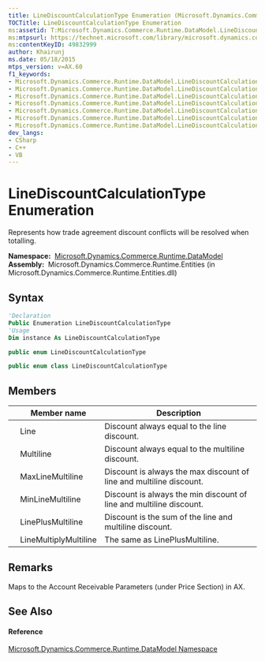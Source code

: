 ```yaml
---
title: LineDiscountCalculationType Enumeration (Microsoft.Dynamics.Commerce.Runtime.DataModel)
TOCTitle: LineDiscountCalculationType Enumeration
ms:assetid: T:Microsoft.Dynamics.Commerce.Runtime.DataModel.LineDiscountCalculationType
ms:mtpsurl: https://technet.microsoft.com/library/microsoft.dynamics.commerce.runtime.datamodel.linediscountcalculationtype(v=AX.60)
ms:contentKeyID: 49832999
author: Khairunj
ms.date: 05/18/2015
mtps_version: v=AX.60
f1_keywords:
- Microsoft.Dynamics.Commerce.Runtime.DataModel.LineDiscountCalculationType
- Microsoft.Dynamics.Commerce.Runtime.DataModel.LineDiscountCalculationType.Line
- Microsoft.Dynamics.Commerce.Runtime.DataModel.LineDiscountCalculationType.LineMultiplyMultiline
- Microsoft.Dynamics.Commerce.Runtime.DataModel.LineDiscountCalculationType.LinePlusMultiline
- Microsoft.Dynamics.Commerce.Runtime.DataModel.LineDiscountCalculationType.MaxLineMultiline
- Microsoft.Dynamics.Commerce.Runtime.DataModel.LineDiscountCalculationType.MinLineMultiline
- Microsoft.Dynamics.Commerce.Runtime.DataModel.LineDiscountCalculationType.Multiline
dev_langs:
- CSharp
- C++
- VB
---
```


# LineDiscountCalculationType Enumeration

Represents how trade agreement discount conflicts will be resolved when totalling.

**Namespace:**  [Microsoft.Dynamics.Commerce.Runtime.DataModel](microsoft-dynamics-commerce-runtime-datamodel-namespace.md)  
**Assembly:**  Microsoft.Dynamics.Commerce.Runtime.Entities (in Microsoft.Dynamics.Commerce.Runtime.Entities.dll)

## Syntax

``` vb
'Declaration
Public Enumeration LineDiscountCalculationType
'Usage
Dim instance As LineDiscountCalculationType
```

``` csharp
public enum LineDiscountCalculationType
```

``` c++
public enum class LineDiscountCalculationType
```

## Members

<table>
<thead>
<tr class="header">
<th></th>
<th>Member name</th>
<th>Description</th>
</tr>
</thead>
<tbody>
<tr class="odd">
<td></td>
<td>Line</td>
<td>Discount always equal to the line discount.</td>
</tr>
<tr class="even">
<td></td>
<td>Multiline</td>
<td>Discount always equal to the multiline discount.</td>
</tr>
<tr class="odd">
<td></td>
<td>MaxLineMultiline</td>
<td>Discount is always the max discount of line and multiline discount.</td>
</tr>
<tr class="even">
<td></td>
<td>MinLineMultiline</td>
<td>Discount is always the min discount of line and multiline discount.</td>
</tr>
<tr class="odd">
<td></td>
<td>LinePlusMultiline</td>
<td>Discount is the sum of the line and multiline discount.</td>
</tr>
<tr class="even">
<td></td>
<td>LineMultiplyMultiline</td>
<td>The same as LinePlusMultiline.</td>
</tr>
</tbody>
</table>


## Remarks

Maps to the Account Receivable Parameters (under Price Section) in AX.

## See Also

#### Reference

[Microsoft.Dynamics.Commerce.Runtime.DataModel Namespace](microsoft-dynamics-commerce-runtime-datamodel-namespace.md)

